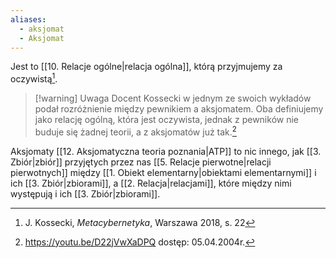 ```yaml
---
aliases:
  - aksjomat
  - Aksjomat
---
```

Jest to [[10. Relacje ogólne|relacja ogólna]], którą przyjmujemy za oczywistą[^1].

> [!warning] Uwaga
> Docent Kossecki w jednym ze swoich wykładów podał rozróżnienie między pewnikiem a aksjomatem. Oba definiujemy jako relację ogólną, która jest oczywista, jednak z pewników nie buduje się żadnej teorii, a z aksjomatów już tak.[^2]  

Aksjomaty [[12. Aksjomatyczna teoria poznania|ATP]] to nic innego, jak [[3. Zbiór|zbiór]] przyjętych przez nas [[5. Relacje pierwotne|relacji pierwotnych]] między [[1. Obiekt elementarny|obiektami elementarnymi]] i ich [[3. Zbiór|zbiorami]], a [[2. Relacja|relacjami]], które między nimi występują i ich [[3. Zbiór|zbiorami]]. 


[^1]: J. Kossecki, *Metacybernetyka*, Warszawa 2018, s. 22
[^2]: https://youtu.be/D22jVwXaDPQ dostęp: 05.04.2004r.